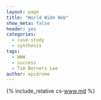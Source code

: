 ```yaml
---
layout: page
title: "World Wide Web"
show_meta: false
header: yes
categories:
  - case-study
  - synthesis
tags:
  - WWW
  - success
  - Tim Berners Lee
author: epidrome
---
```


{% include_relative cs-www.md %}
